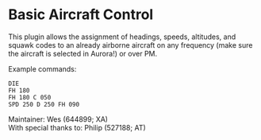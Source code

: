 # Basic Aircraft Control

This plugin allows the assignment of headings, speeds, altitudes, and squawk codes to an already airborne aircraft on any frequency (make sure the aircraft is selected in Aurora!) or over PM.

Example commands:
```
DIE
FH 180
FH 180 C 050
SPD 250 D 250 FH 090
```

Maintainer: Wes (644899; XA)  
With special thanks to: Philip (527188; AT)
